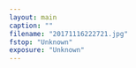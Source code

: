 ```yaml
---
layout: main
caption: ""
filename: "20171116222721.jpg"
fstop: "Unknown"
exposure: "Unknown"
---
```

